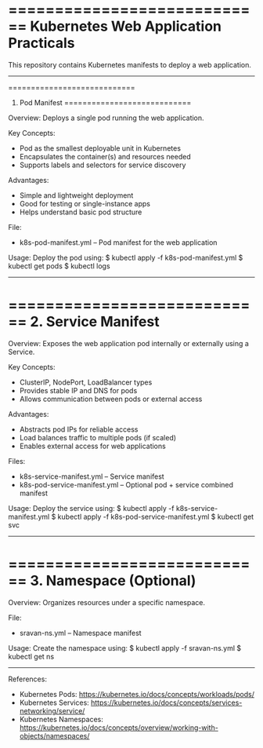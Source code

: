 ============================
Kubernetes Web Application Practicals
============================

This repository contains Kubernetes manifests to deploy a web application.

---

============================
1. Pod Manifest
============================

Overview:
Deploys a single pod running the web application.

Key Concepts:
- Pod as the smallest deployable unit in Kubernetes
- Encapsulates the container(s) and resources needed
- Supports labels and selectors for service discovery

Advantages:
- Simple and lightweight deployment
- Good for testing or single-instance apps
- Helps understand basic pod structure

File:
- k8s-pod-manifest.yml – Pod manifest for the web application

Usage:
Deploy the pod using:
$ kubectl apply -f k8s-pod-manifest.yml
$ kubectl get pods
$ kubectl logs <pod-name>

---

============================
2. Service Manifest
============================

Overview:
Exposes the web application pod internally or externally using a Service.

Key Concepts:
- ClusterIP, NodePort, LoadBalancer types
- Provides stable IP and DNS for pods
- Allows communication between pods or external access

Advantages:
- Abstracts pod IPs for reliable access
- Load balances traffic to multiple pods (if scaled)
- Enables external access for web applications

Files:
- k8s-service-manifest.yml – Service manifest
- k8s-pod-service-manifest.yml – Optional pod + service combined manifest

Usage:
Deploy the service using:
$ kubectl apply -f k8s-service-manifest.yml
$ kubectl apply -f k8s-pod-service-manifest.yml
$ kubectl get svc

---

============================
3. Namespace (Optional)
============================

Overview:
Organizes resources under a specific namespace.

File:
- sravan-ns.yml – Namespace manifest

Usage:
Create the namespace using:
$ kubectl apply -f sravan-ns.yml
$ kubectl get ns

---

References:
- Kubernetes Pods: https://kubernetes.io/docs/concepts/workloads/pods/
- Kubernetes Services: https://kubernetes.io/docs/concepts/services-networking/service/
- Kubernetes Namespaces: https://kubernetes.io/docs/concepts/overview/working-with-objects/namespaces/
